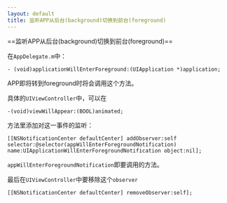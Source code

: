 ```yaml
---
layout: default
title: 监听APP从后台(background)切换到前台(foreground) 
---
```


==监听APP从后台(background)切换到前台(foreground)== 

在`AppDelegate.m`中：

    - (void)applicationWillEnterForeground:(UIApplication *)application;

APP即将转到foreground时将会调用这个方法。

具体的`UIViewController`中，可以在

    -(void)viewWillAppear:(BOOL)animated;

方法里添加对这一事件的监听：

    [[NSNotificationCenter defaultCenter] addObserver:self selector:@selector(appWillEnterForegroundNotification) name:UIApplicationWillEnterForegroundNotification object:nil];

`appWillEnterForegroundNotification`即要调用的方法。

最后在`UIViewController`中要移除这个`observer`

    [[NSNotificationCenter defaultCenter] removeObserver:self];
